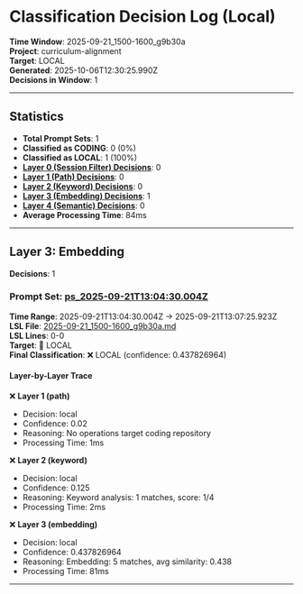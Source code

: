 # Classification Decision Log (Local)

**Time Window**: 2025-09-21_1500-1600_g9b30a<br>
**Project**: curriculum-alignment<br>
**Target**: LOCAL<br>
**Generated**: 2025-10-06T12:30:25.990Z<br>
**Decisions in Window**: 1

---

## Statistics

- **Total Prompt Sets**: 1
- **Classified as CODING**: 0 (0%)
- **Classified as LOCAL**: 1 (100%)
- **[Layer 0 (Session Filter) Decisions](#layer-0-session-filter)**: 0
- **[Layer 1 (Path) Decisions](#layer-1-path)**: 0
- **[Layer 2 (Keyword) Decisions](#layer-2-keyword)**: 0
- **[Layer 3 (Embedding) Decisions](#layer-3-embedding)**: 1
- **[Layer 4 (Semantic) Decisions](#layer-4-semantic)**: 0
- **Average Processing Time**: 84ms

---

## Layer 3: Embedding

**Decisions**: 1

### Prompt Set: [ps_2025-09-21T13:04:30.004Z](../../history/2025-09-21_1500-1600_g9b30a.md#ps_2025-09-21T13:04:30.004Z)

**Time Range**: 2025-09-21T13:04:30.004Z → 2025-09-21T13:07:25.923Z<br>
**LSL File**: [2025-09-21_1500-1600_g9b30a.md](../../history/2025-09-21_1500-1600_g9b30a.md#ps_2025-09-21T13:04:30.004Z)<br>
**LSL Lines**: 0-0<br>
**Target**: 📍 LOCAL<br>
**Final Classification**: ❌ LOCAL (confidence: 0.437826964)

#### Layer-by-Layer Trace

❌ **Layer 1 (path)**
- Decision: local
- Confidence: 0.02
- Reasoning: No operations target coding repository
- Processing Time: 1ms

❌ **Layer 2 (keyword)**
- Decision: local
- Confidence: 0.125
- Reasoning: Keyword analysis: 1 matches, score: 1/4
- Processing Time: 2ms

❌ **Layer 3 (embedding)**
- Decision: local
- Confidence: 0.437826964
- Reasoning: Embedding: 5 matches, avg similarity: 0.438
- Processing Time: 81ms

---

